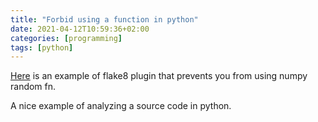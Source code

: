 ```yaml
---
title: "Forbid using a function in python"
date: 2021-04-12T10:59:36+02:00
categories: [programming]
tags: [python]
---
```

[Here](https://github.com/aevtikheev/flake8-numpy-random) is an example of flake8 plugin that prevents you from using numpy random fn.

A nice example of analyzing a source code in python.
